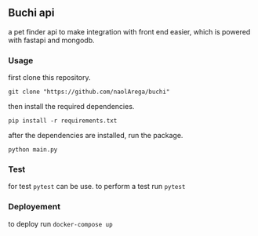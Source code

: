 ## Buchi api

a pet finder api to make integration with front end easier,
which is powered with fastapi and mongodb.

### Usage

first clone this repository.
```
git clone "https://github.com/naolArega/buchi"
```
then install the required dependencies.
```
pip install -r requirements.txt
```
after the dependencies are installed, run the package.
```
python main.py
```
### Test

for test `pytest` can be use. to perform a test run `pytest`

### Deployement

to deploy run `docker-compose up`